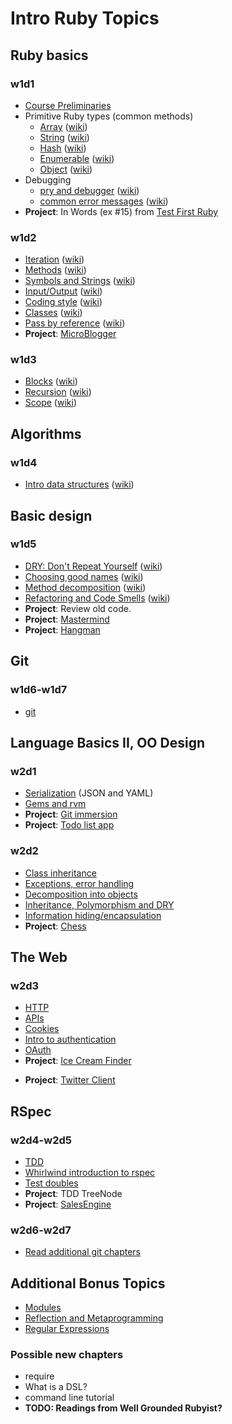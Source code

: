 # Intro Ruby Topics

## Ruby basics
### w1d1
+ [Course Preliminaries](ruby-curriculum/blob/master/meta/course-preliminaries.md)
+ Primitive Ruby types (common methods)
  + [Array][array] ([wiki][wiki-array])
  + [String][string] ([wiki][wiki-string])
  + [Hash][hash] ([wiki][wiki-hash])
  + [Enumerable][enumerable] ([wiki][wiki-enumerable])
  + [Object][object] ([wiki][wiki-object])
+ Debugging
  + [pry and debugger][pry-and-debugger] ([wiki][wiki-pry-and-debugger])
  + [common error messages][common-error-messages] ([wiki][wiki-common-error-messages])
+ **Project**: In Words (ex #15) from [Test First Ruby][test-first-ruby]

[array]: ruby-curriculum/blob/master/language-basics/data-structures/array.md
[wiki-array]: ruby-curriculum/wiki/Array:-questions
[string]: ruby-curriculum/blob/master/language-basics/data-structures/string.md
[wiki-string]: ruby-curriculum/wiki/String:-questions
[hash]: ruby-curriculum/blob/master/language-basics/data-structures/hash.md
[wiki-hash]: ruby-curriculum/wiki/Hash:-questions
[enumerable]: ruby-curriculum/blob/master/language-basics/data-structures/enumerable.md
[wiki-enumerable]: ruby-curriculum/wiki/Enumerable:-questions
[object]: ruby-curriculum/blob/master/language-basics/data-structures/object.md
[wiki-object]: ruby-curriculum/wiki/Object:-questions
[pry-and-debugger]: ruby-curriculum/blob/master/debugging/debugger.md
[wiki-pry-and-debugger]: ruby-curriculum/wiki/Pry-and-debugger:-questions
[common-error-messages]: ruby-curriculum/blob/master/debugging/common-exceptions.md
[wiki-common-error-messages]: ruby-curriculum/wiki/Error-messages:-questions

[test-first-ruby]: https://github.com/alexch/learn_ruby

### w1d2
+ [Iteration][iteration] ([wiki][wiki-iteration])
+ [Methods][methods] ([wiki][wiki-methods])
+ [Symbols and Strings][symbols-and-strings] ([wiki][wiki-symbols-and-strings])
+ [Input/Output][input-output] ([wiki][wiki-input-output])
+ [Coding style][coding-style] ([wiki][wiki-coding-style])
+ [Classes][classes] ([wiki][wiki-classes])
+ [Pass by reference][pass-by-reference] ([wiki][wiki-pass-by-reference])
+ **Project**: [MicroBlogger][microblogger]

[iteration]: ruby-curriculum/blob/master/language-basics/iteration.md
[wiki-iteration]: ruby-curriculum/wiki/Iteration:-questions
[methods]: ruby-curriculum/blob/master/language-basics/methods.md
[wiki-methods]: ruby-curriculum/wiki/Methods:-questions
[symbols-and-strings]: ruby-curriculum/blob/master/language-basics/symbols-and-strings.md
[wiki-symbols-and-strings]: ruby-curriculum/wiki/Symbols-and-strings:-questions
[input-output]: ruby-curriculum/blob/master/language-basics/io.md
[wiki-input-output]: ruby-curriculum/wiki/Input-output:-questions
[coding-style]: ruby-curriculum/blob/master/language-basics/coding-style.md
[wiki-coding-style]: ruby-curriculum/wiki/Coding-style:-questions
[classes]: ruby-curriculum/blob/master/language-basics/classes.md
[wiki-classes]: ruby-curriculum/wiki/Classes:-questions
[pass-by-reference]: ruby-curriculum/blob/master/language-basics/pass-by-reference.md
[wiki-pass-by-reference]: ruby-curriculum/wiki/Pass-by-reference:-questions

[microblogger]: ruby-curriculum/blob/master/http://tutorials.jumpstartlab.com/projects/microblogger.html

### w1d3
+ [Blocks][blocks] ([wiki][wiki-blocks])
+ [Recursion][recursion] ([wiki][wiki-recursion])
+ [Scope][scope] ([wiki][wiki-scope])

[blocks]: ruby-curriculum/blob/master/language-basics/blocks.md
[wiki-blocks]: ruby-curriculum/wiki/Blocks:-questions
[recursion]: ruby-curriculum/blob/master/language-basics/recursion.md
[wiki-recursion]: ruby-curriculum/wiki/Recursion:-questions
[scope]: ruby-curriculum/blob/master/language-basics/scope.md
[wiki-scope]: ruby-curriculum/wiki/Scope:-questions

## Algorithms
### w1d4
+ [Intro data structures][intro-data-structures] ([wiki][wiki-intro-data-structures])

[intro-data-structures]: ruby-curriculum/blob/master/intro-algorithms.md
[wiki-intro-data-structures]: ruby-curriculum/wiki/Intro-data-structures:-questions

## Basic design
### w1d5
+ [DRY: Don't Repeat Yourself][dry] ([wiki][wiki-dry])
+ [Choosing good names][naming] ([wiki][wiki-naming])
+ [Method decomposition][method-decomposition] ([wiki][wiki-method-decomposition])
+ [Refactoring and Code Smells][code-smells] ([wiki][wiki-code-smells])
+ **Project**: Review old code.
+ **Project**: [Mastermind][mastermind]
+ **Project**: [Hangman][hangman]

[dry]: ruby-curriculum/blob/master/basic-design/dry.md
[wiki-dry]: ruby-curriculum/wiki/DRY:-questions
[naming]: ruby-curriculum/blob/master/basic-design/naming.md
[wiki-naming]: ruby-curriculum/wiki/Choosing-good-names:-questions
[method-decomposition]: ruby-curriculum/blob/master/basic-design/method-decomposition.md
[wiki-method-decomposition]: ruby-curriculum/wiki/Method-decomposition:-questions
[code-smells]: ruby-curriculum/blob/master/basic-design/refactoring.md
[wiki-code-smells]: ruby-curriculum/wiki/Refactoring-and-code-smells:-questions

[mastermind]: ruby-curriculum/blob/master/projects/mastermind.md
[hangman]: ruby-curriculum/blob/master/projects/hangman.md

## Git
### w1d6-w1d7
+ [git](ruby-curriculum/blob/master/git.md)

## Language Basics II, OO Design
### w2d1
+ [Serialization](ruby-curriculum/blob/master/language-basics/serialization.md) (JSON and YAML)
+ [Gems and rvm](ruby-curriculum/blob/master/language-intermediate/gems-and-rvm.md)
+ **Project**: [Git immersion](ruby-curriculum/blob/master/http://gitimmersion.com/)
+ **Project**: [Todo list app](ruby-curriculum/blob/master/projects/todo-list.md)

### w2d2
+ [Class inheritance](ruby-curriculum/blob/master/language-basics/inheritance.md)
+ [Exceptions, error handling](ruby-curriculum/blob/master/language-basics/exceptions.md)
+ [Decomposition into objects](ruby-curriculum/blob/master/oo-design/decomposition.md)
+ [Inheritance, Polymorphism and DRY](ruby-curriculum/blob/master/oo-design/inheritance.md)
+ [Information hiding/encapsulation](ruby-curriculum/blob/master/oo-design/hiding.md)
+ **Project**: [Chess](ruby-curriculum/blob/master/projects/chess.md)

## The Web
### w2d3
+ [HTTP](ruby-curriculum/blob/master/the-web/http.md)
+ [APIs](ruby-curriculum/blob/master/the-web/apis.md)
+ [Cookies](ruby-curriculum/blob/master/the-web/cookies.md)
+ [Intro to authentication](ruby-curriculum/blob/master/the-web/intro-auth.md)
+ [OAuth](ruby-curriculum/blob/master/the-web/oauth.md)
+ **Project**: [Ice Cream Finder](ruby-curriculum/blob/master/projects/ice-cream-finder.md)
* **Project**: [Twitter Client](ruby-curriculum/blob/master/projects/twitter-client.md)

## RSpec
### w2d4-w2d5
+ [TDD](ruby-curriculum/blob/master/rspec/intro-tdd.md)
+ [Whirlwind introduction to rspec](ruby-curriculum/blob/master/rspec/intro-rspec.md)
+ [Test doubles](ruby-curriculum/blob/master/rspec/test-doubles.md)
+ **Project**: TDD TreeNode
+ **Project**: [SalesEngine][sales-engine]

[sales-engine]: http://tutorials.jumpstartlab.com/projects/sales_engine.html

### w2d6-w2d7
+ [Read additional git chapters](ruby-curriculum/blob/master/git.md)

## Additional Bonus Topics
+ [Modules](ruby-curriculum/blob/master/language-intermediate/modules.md)
+ [Reflection and Metaprogramming](ruby-curriculum/blob/master/language-intermediate/reflection.md)
+ [Regular Expressions](ruby-curriculum/blob/master/regex.md)

### Possible new chapters
* require
* What is a DSL?
* command line tutorial
* **TODO: Readings from Well Grounded Rubyist?**
